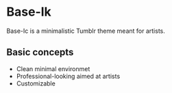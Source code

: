 # Base-Ik

Base-Ic is a minimalistic Tumblr theme meant for artists.

## Basic concepts

* Clean minimal environmet
* Professional-looking aimed at artists
* Customizable
